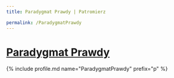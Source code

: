 ```yaml
---
title: Paradygmat Prawdy | Patromierz

permalink: /ParadygmatPrawdy
---
```


# [Paradygmat Prawdy](https://patronite.pl/ParadygmatPrawdy)

{% include profile.md name="ParadygmatPrawdy" prefix="p" %}
